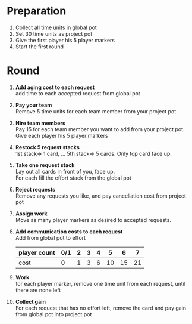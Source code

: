 # Preparation
1. Collect all time units in global pot
1. Set 30 time units as project pot
1. Give the first player his 5 player markers
1. Start the first round

# Round
1. __Add aging cost to each request__  
add time to each accepted request from global pot
1. __Pay your team__  
Remove 5 time units for each team member from your project pot
1. __Hire team members__  
Pay 15 for each team member you want to add from your project pot.
Give each player his 5 player markers
1. __Restock 5 request stacks__  
1st stack=> 1 card, ... 5th stack=> 5 cards. Only top card face up.
1. __Take one request stack__  
Lay out all cards in front of you, face up.  
For each fill the effort stack from the global pot
1. __Reject requests__  
Remove any requests you like, and pay cancellation cost from project pot
1. __Assign work__  
Move as many player markers as desired to accepted requests.
1. __Add communication costs to each request__  
Add from global pot to effort  

    player count | 0/1 | 2 | 3 | 4 | 5 | 6 | 7  
    ------------ | --- | --| --|-- |-- |-- |--  
    cost         |  0  | 1 | 3 | 6 |10 |15 | 21  
1. __Work__  
for each player marker, remove one time unit from each request, until there are none left
1. __Collect gain__  
For each request that has no effort left, remove the card and pay gain from global pot into project pot